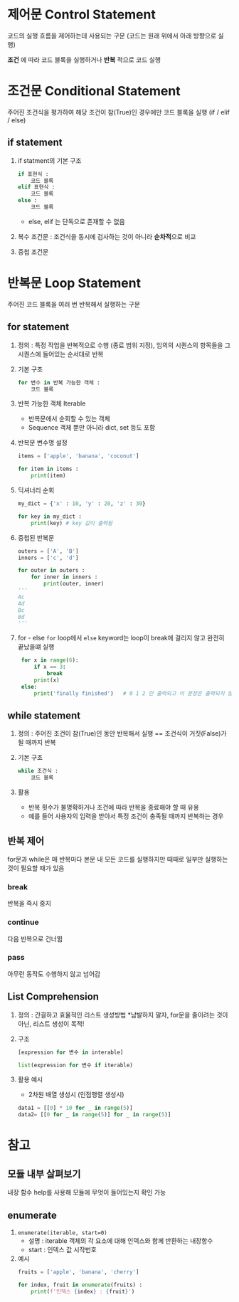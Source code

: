 # 제어문 Control Statement

코드의 실행 흐름을 제어하는데 사용되는 구문 (코드는 원래 위에서 아래 방향으로 실행)

**조건** 에 따라 코드 블록을 실행하거나 **반복** 적으로 코드 실행

# 조건문 Conditional Statement

주어진 조건식을 평가하여 해당 조건이 참(True)인 경우에만 코드 블록을 실행 (if / elif  / else)

## if statement

1. if statment의 기본 구조
    
    ```python
    if 표현식 :
    	코드 블록
    elif 표현식 :
    	코드 블록
    else : 
    	코드 블록
    ```
    
    - else, elif 는 단독으로 존재할 수 없음
2. 복수 조건문 :  조건식을 동시에 검사하는 것이 아니라 **순차적**으로 비교
3. 중첩 조건문

# 반복문 Loop Statement

주어진 코드 블록을 여러 번 반복해서 실행하는 구문

## for statement

1. 정의 : 특정 작업을 반복적으로 수행 (종료 범위 지정), 임의의 시퀀스의 항목들을 그 시퀀스에 들어있는 순서대로 반복
2. 기본 구조
    
    ```python
    for 변수 in 반복 가능한 객체 :
    	코드 블록
    ```
    
3. 반복 가능한 객체 Iterable
    - 반복문에서 순회할 수 있는 객체
    - Sequence 객체 뿐만 아니라 dict, set 등도 포함
4. 반복문 변수명 설정
    
    ```python
    items = ['apple', 'banana', 'coconut']
    
    for item in items :
    	print(item)
    ```
    
5. 딕셔너리 순회
    
    ```python
    my_dict = {'x' : 10, 'y' : 20, 'z' : 30}
    
    for key in my_dict :
    	print(key) # key 값이 출력됨
    ```
    
6. 중첩된 반복문
    
    ```python
    outers = ['A', 'B']
    inners = ['c', 'd']
    
    for outer in outers :
    	for inner in inners :
    		print(outer, inner)
    '''
    Ac
    Ad
    Bc
    Bd
    '''
    ```

7. for - else
   `for` loop에서 `else` keyword는 loop이 break에 걸리지 않고 완전히 끝났을떄 실행
   ```python
    for x in range(6):
        if x == 3:
            break
        print(x)
    else:
        print('finally finished')   # 0 1 2 만 출력되고 이 문장은 출력되지 않음
    ```

## while statement

1. 정의 : 주어진 조건이 참(True)인 동안 반복해서 실행 == 조건식이 거짓(False)가 될 때까지 반복
2. 기본 구조
    
    ```python
    while 조건식 :
    	코드 블록
    ```
    
3. 활용
    - 반복 횟수가 불명확하거나 조건에 따라 반복을 종료해야 할 때 유용
    - 예를 들어 사용자의 입력을 받아서 특정 조건이 충족될 때까지 반복하는 경우

## 반복 제어

for문과 while은 매 반복마다 본문 내 모든 코드를 실행하지만 때때로 일부만 실행하는 것이 필요할 때가 있음

### break

반복을 즉시 중지

### continue

다음 반복으로 건너뜀

### pass

아무런 동작도 수행하지 않고 넘어감

## List Comprehension

1. 정의 : 간결하고 효율적인 리스트 생성방법 *남발하지 말자, for문을 줄이려는 것이 아닌, 리스트 생성이 목적!
2. 구조
    
    ```python
    [expression for 변수 in interable]
    
    list(expression for 변수 if iterable)
    ```
    
3. 활용 예시
    - 2차원 배열 생성시 (인접행렬 생성시)
    
    ```python
    data1 = [[0] * 10 for _ in range(5)]
    data2= [[0 for _ in range(5)] for _ in range(5)]
    ```
    

# 참고

## 모듈 내부 살펴보기

내장 함수 help를 사용해 모듈에 무엇이 들어있는지 확인 가능

## enumerate

1. `enumerate(iterable, start=0)` 
    - 설명 : iterable 객체의 각 요소에 대해 인덱스와 함께 반환하는 내장함수
    - start : 인덱스 값 시작번호
2. 예시
    ```python
    fruits = ['apple', 'banana', 'cherry']

    for index, fruit in enumerate(fruits) :
        print(f'인덱스 {index} : {fruit}')
    ```